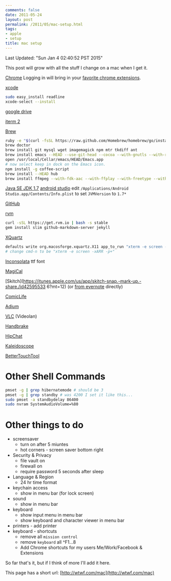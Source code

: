 ```yaml
---
comments: false
date: 2011-05-24
layout: post
permalink: /2011/05/mac-setup.html
tags:
- apple
- setup
title: mac setup
---
```


Last Updated: "Sun Jan  4 02:40:52 PST 2015"

This post will grow with all the stuff I change on a mac when I get it.

[Chrome](http://www.google.com/intl/en/chrome/browser/beta.html)
Logging in will bring in your [favorite chrome extensions](/2014/07/favorite-chrome-extensions.html).

[xcode](https://itunes.apple.com/us/app/xcode/id497799835)

```bash
sudo easy_install readline
xcode-select --install
```

[google drive](https://tools.google.com/dlpage/drive/index.html?hl=en#eula)

[iterm 2](http://iterm2.com/)

[Brew](http://brew.sh/)

```bash
ruby -e "$(curl -fsSL https://raw.github.com/Homebrew/homebrew/go/install)"
brew doctor
brew install git mysql wget imagemagick npm mtr tkdiff ant
brew install emacs --HEAD --use-git-head --cocoa --with-gnutls --with-rsvg --with-imagemagick
open /usr/local/Cellar/emacs/HEAD/Emacs.app
# now select keep in dock on the Emacs icon.
npm install -g coffee-script
brew install --HEAD hub
brew install ffmpeg --with-fdk-aac --with-ffplay --with-freetype --with-frei0r --with-libass --with-libvo-aacenc --with-libvorbis --with-libvpx --with-opencore-amr --with-openjpeg --with-opus --with-rtmpdump --with-schroedinger --with-speex --with-theora --with-tools
```

[Java SE JDK 1.7](http://www.oracle.com/technetwork/java/javase/downloads/jdk7-downloads-1880260.html)
[android studio](http://developer.android.com/sdk/index.html#top) edit `/Applications/Android Studio.app/Contents/Info.plist` to set `JVMVersion` to `1.7*`

[GitHub](https://mac.github.com/)

[rvm](https://rvm.io/)

```bash
curl -sSL https://get.rvm.io | bash -s stable
gem install slim github-markdown-server jekyll
```

[XQuartz](http://xquartz.macosforge.org/)

```bash
defaults write org.macosforge.xquartz.X11 app_to_run "xterm -e screen -xARR -p+"
# change cmd-n to be "xterm -e screen -xARR -p+"
```

[Inconsolata](http://www.levien.com/type/myfonts/inconsolata.html) ttf font

[MagiCal](http://www.charcoaldesign.co.uk/magical)

[Skitch](https://itunes.apple.com/us/app/skitch-snap.-mark-up.-share./id42595533
6?mt=12)&nbsp;(or [from evernote](http://evernote.com/skitch/#) directly)

[ComicLife](http://plasq.com/products/comiclife3/mac)

[Adium](https://adium.im/)

[VLC](http://www.videolan.org/vlc/index.html) (Videolan)

[Handbrake](http://handbrake.fr/)

[HipChat](https://www.hipchat.com/downloads)

[Kaleidoscope](http://www.kaleidoscopeapp.com/)

[BetterTouchTool](http://www.bettertouchtool.net/)

# Other Shell Commands

```bash
pmset -g | grep hibernatemode # should be 3
pmset -g | grep standby # was 4200 I set it like this...
sudo pmset -a standbydelay 86400
sudo nvram SystemAudioVolume=%80
```

# Other things to do

   * screensaver
      * turn on after 5 miuntes
      * hot corners - screen saver bottom right
   * Security & Privacy
      * file vault on
      * firewall on
      * require password 5 seconds after sleep
   * Language & Region
      * 24 hr time format
   * keychain access
      * show in menu bar (for lock screen)
   * sound
      * show in menu bar
   * keyboard
      * show input menu in menu bar
      * show keyboard and character viewer in menu bar
   * printers - add printer
   * keyboard - shortcuts
      * remove all `mission control`
      * remove `keyboard` all ^F1...8
      * Add Chrome shortcuts for my users Me/Work/Facebook & Extensions

So far that's it, but if I think of more I'll add it here.

This page has a short url: [http://wtwf.com/mac](http://wtwf.com/mac)
